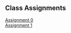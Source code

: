 ## Class Assignments
[Assignment 0](https://github.com/JordanDoles/Engineering-Design-VI-Repo)  
[Assignment 1](https://sites.google.com/stevens.edu/cpe322-gsite/home)
